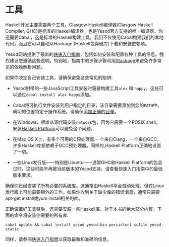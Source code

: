 # 工具

Haskell开发主要需要两个工具。Glasgow Haskell编译器(Glasgow Haskell Compiler, GHC)是标准的Haskell编译器，也是Yesod官方支持的唯一编译器。你还需要Cabal，这是标准的Haskell构建工具。我们不仅使用Cabal构建我们的本地代码，而且它可以自动从Hackage (Haskell包存储库)下载和安装依赖项。

Yesod网站提供了最新的[快速入门指南](http://www.yesodweb.com/page/quickstart)，包括如何安装和配置各种工具的信息。强烈建议您遵循这些说明。特别地，指南中的步骤步骤利用[Stackage](http://www.stackage.org/)来避免许多常见的依赖解析问题。

如果你决定自己安装工具，请确保避免这些常见的陷阱:

- Yesod附带的一些JavaScript工具安装时需要构建工具`alex` 和 `happy`，这些可以通过`cabal install alex happy`添加。

- Cabal将可执行文件安装到用户指定的目录，该目录需要添加到您的`PATH`中。确切的位置特定于操作系统。请确保[添加正确的目录](http://www.stackage.org/install)。

- 在Windows，很难从源代码安装`network`包，因为它需要一个POSIX shell。安装[Haskell Platform](http://hackage.haskell.org/platform/)可以避免这个问题。

- 在Mac OS X上，有多个可用的C预处理器:一个来自Clang，一个来自GCC。许多Haskell库都依赖于GCC预处理器。同样的,Haskell Platform正确地设置了一切。

- 一些Linux发行版——特别是Ubuntu——通常GHC和Haskell Platform的包会过时。这些可能不再被当前版本的Yesod支持。请查看快速入门指南中的最低版本要求。

确保你已经安装了所有必要的系统库。这通常由Haskell平台自动处理，但在Linux发行版上可能需要额外的工作。如果你收到关于缺少库的错误消息，通常只需要apt-get install或yum install相关的库。

正确设置好工具链后，还需要安装一些Haskell库。对于本书的绝大部分内容，下面的命令将安装你需要的所有库:
```
cabal update && cabal install yesod yesod-bin persistent-sqlite yesod-static
```
同样，请参阅[快速入门指南](http://www.yesodweb.com/page/quickstart)以获取最新和准确的信息。
